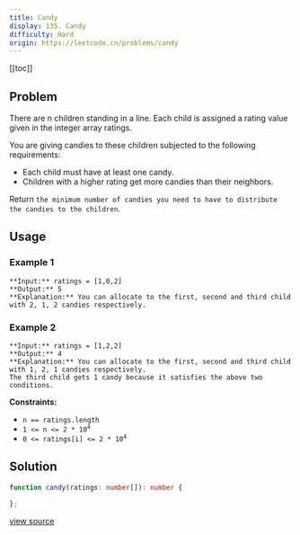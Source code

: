 ```yaml
---
title: Candy
display: 135. Candy
difficulty: Hard
origin: https://leetcode.cn/problems/candy
---
```


[[toc]]

## Problem

There are n children standing in a line. Each child is assigned a rating value given in the integer array ratings.

You are giving candies to these children subjected to the following requirements:

- Each child must have at least one candy.
- Children with a higher rating get more candies than their neighbors.

Return `the minimum number of candies you need to have to distribute the candies to the children`.

 ## Usage

### Example 1

```
**Input:** ratings = [1,0,2]
**Output:** 5
**Explanation:** You can allocate to the first, second and third child with 2, 1, 2 candies respectively.
```

### Example 2

```
**Input:** ratings = [1,2,2]
**Output:** 4
**Explanation:** You can allocate to the first, second and third child with 1, 2, 1 candies respectively.
The third child gets 1 candy because it satisfies the above two conditions.
```

 
**Constraints:**

- <code>n == ratings.length</code>
- <code>1 &lt;= n &lt;= 2 * 10<sup>4</sup></code>
- <code>0 &lt;= ratings[i] &lt;= 2 * 10<sup>4</sup></code>


## Solution

```ts
function candy(ratings: number[]): number {

};
```

[view source](https://leetcode.cn/problems/candy)
